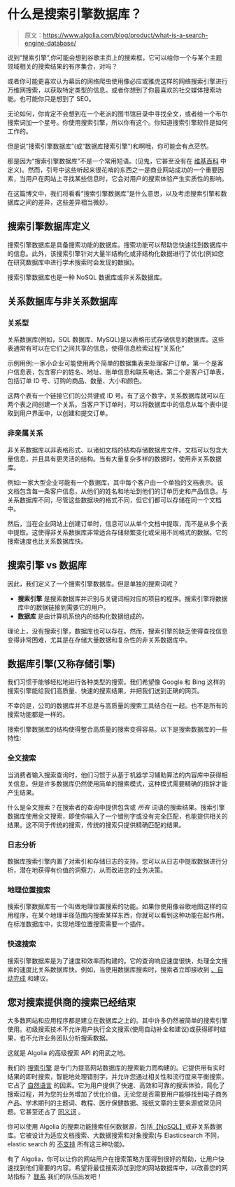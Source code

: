 # 什么是搜索引擎数据库？

> 原文：<https://www.algolia.com/blog/product/what-is-a-search-engine-database/>

说到“搜索引擎”,你可能会想到谷歌主页上的搜索框，它可以给你一个与某个主题领域相关的搜索结果的有序集合，对吗？

或者你可能更喜欢认为幕后的网络爬虫使用像必应或雅虎这样的网络搜索引擎进行万维网搜索，以获取特定类型的信息。或者你想到了你最喜欢的社交媒体搜索功能。也可能你只是想到了 SEO。

无论如何，你肯定不会想到在一个老派的图书馆目录中寻找全文，或者给一个布尔搜索词加一个星号。你使用搜索引擎，所以你有这个。你知道搜索引擎软件是如何工作的。

但是说“搜索引擎数据库”(或“数据库搜索引擎”)和啊哦，你可能会有点茫然。

那是因为“搜索引擎数据库”不是一个常用短语。(见鬼，它甚至没有在 [维基百科](https://en.wikipedia.org/wiki/Search_engine_database) 中定义)。然而，引号中这些听起来很花哨的东西之一是商业网站成功的一个重要因素，当用户在网站上寻找某些信息时，它会对用户的搜索体验产生实质性的影响。

在这篇博文中，我们将看看“搜索引擎数据库”是什么意思，以及考虑搜索引擎和数据库之间的差异，这些差异相当微妙。

## [](#a-search-engine-database-definition)**搜索引擎数据库定义**

搜索引擎数据库是具备搜索功能的数据库。搜索功能可以帮助您快速找到数据库中的信息。此外，该搜索引擎针对大量半结构化或非结构化数据进行了优化(例如您在研究数据库中进行学术搜索时会发现的数据)。

搜索引擎数据库也是一种 NoSQL 数据库或非关系数据库。

## [](#relational-vs-non-relational-databases)关系数据库与非关系数据库

### [](#relational)关系型

关系数据库(例如，SQL 数据库、MySQL)是以表格形式存储信息的数据库。这些表通常有可以在它们之间共享的信息，使得信息检索过程“关系化”

示例用例:一家小企业可能使用两个简单的数据集表来处理客户订单。第一个是客户信息表，包含客户的姓名、地址、账单信息和联系电话。第二个是客户订单表，包括订单 ID 号、订购的商品、数量、大小和颜色。

这两个表有一个链接它们的公共键或 ID 号。有了这个数字，关系数据库就可以在两个表之间创建一个关系。当客户下订单时，可以将数据库中的信息从每个表中提取到用户界面中，以创建和提交订单。

### [](#non-relational)非亲属关系

非关系数据库以非表格形式、以诸如文档的结构存储数据库文件。文档可以包含大量信息，并且具有更灵活的结构。当有大量复杂多样的数据时，使用非关系数据库。

例如:一家大型企业可能有一个数据库，其中每个客户由一个单独的文档表示。该文档包含每一条客户信息，从他们的姓名和地址到他们的订单历史和产品信息。与关系数据库不同，尽管这些数据块的格式不同，但它们都可以存储在同一个文档中。

然后，当在企业网站上创建订单时，信息可以从单个文档中提取，而不是从多个表中提取。这使得非关系数据库非常适合存储频繁变化或采用不同格式的数据。它的搜索速度也比关系数据库快。

## [](#search-engine-vs-database)搜索引擎 vs 数据库

因此，我们定义了一个搜索引擎数据库。但是单独的搜索词呢？

*   **搜索引擎** 是搜索数据库并识别与关键词相对应的项目的程序。搜索引擎将数据库中的数据链接到需要它的用户。
*   **数据库** 是由计算机系统内的结构化数据组成的。

理论上，没有搜索引擎，数据库也可以存在。然而，搜索引擎的缺乏使得查找信息变得非常困难，尤其是在存储大量数据和复杂性的非关系数据库中。

## [](#the-database-engine-a-k-a-storage-engine)**数据库引擎(又称存储引擎)**

我们习惯于能够轻松地进行各种类型的搜索。我们希望像 Google 和 Bing 这样的搜索引擎能给我们高质量、快速的搜索结果，并把我们送到正确的网页。

不幸的是，公司的数据库并不总是与高质量的搜索工具结合在一起。也不是所有的搜索功能都是一样的。

搜索引擎数据库的结构使得整合高质量的搜索变得容易。以下是搜索数据库的一些特性:

### [](#full-text-search)全文搜索

当消费者输入搜索查询时，他们习惯于从基于机器学习辅助算法的内容库中获得相关信息。但是许多数据库仍然使用简单的搜索模式，这种模式需要精确的措辞才能产生结果。

什么是全文搜索？在搜索者的查询中提供包含或 *所有* 词语的搜索结果。搜索引擎数据库使用全文搜索，即使你输入了一个错别字或没有完全匹配，也能提供相关的结果。这不同于传统的搜索，传统的搜索只提供精确匹配的结果。

### [](#log-analysis)日志分析

数据库搜索引擎内置了对索引和存储日志的支持。您可以从日志中提取数据进行分析，潜在地获得有价值的洞察力，从而改进您的业务决策。

### [](#geolocation-search)地理位置搜索

搜索引擎数据库有一个叫做地理位置搜索的功能。如果你使用像谷歌地图这样的应用程序，在某个地理半径范围内搜索某样东西，你就可以看到这种功能在起作用。在标准数据库中，实现地理位置搜索需要一个插件。

### [](#fast-search)快速搜索

搜索引擎数据库是为了速度和效率而构建的。它的查询响应速度很快，处理全文搜索的速度比关系数据库快。例如，当使用数据库搜索时，搜索者立即接收到 [、自动完成](https://www.algolia.com/doc/ui-libraries/autocomplete/introduction/what-is-autocomplete/) 和建议。

## [](#your-search-for-search-providers-is-over%c2%a0)您对搜索提供商的搜索已经结束

大多数网站和应用程序都是建立在数据库之上的。其中许多仍然被简单的搜索引擎使用。初级搜索技术不允许用户执行全文搜索(使用自动补全和建议)或获得即时结果，也不允许业务团队分析搜索数据。

这就是 Algolia 的高级搜索 API 的用武之地。

我们的 [搜索引擎](https://support.algolia.com/hc/en-us/articles/4406975268497-What-architecture-does-Algolia-use-to-provide-a-high-performance-search-engine-) 是专门为提高网站数据库的搜索能力而构建的。它提供带有实时结果的即时搜索，智能地处理错别字，并允许您通过相关性和流行度来平衡搜索。它占了 [自然语言](https://www.algolia.com/blog/product/what-is-natural-language-processing-and-how-is-it-leveraged-by-search-tools-software/) 的因素。它为用户提供了快速、高效和可靠的搜索体验，简化了搜索过程，并为您的业务增加了优化价值，无论您是否需要用户能够找到电子商务产品、学术期刊的主题词、教程、医疗保健数据、报纸文章的主要来源或常见问题。它甚至还占了 [同义词](https://www.algolia.com/products/ai-search/dynamic-synonym-suggestions/) 。

你可以使用 Algolia 的搜索功能搜索任何数据源，包括[【NoSQL】](https://support.algolia.com/hc/en-us/articles/4406981924241-How-to-index-NoSQL-databases-like-MongoDB-in-Algolia-)或非关系数据库。它被设计为适应文档搜索、大数据搜索和对象搜索(与 Elasticsearch 不同，elastic search 的 [不支持](https://www.algolia.com/blog/engineering/full-text-search-in-your-database-algolia-versus-elasticsearch/) 所有这三种功能)。

有了 Algolia，你可以让你的网站用户在搜索策略方面得到很好的帮助，让用户快速找到他们需要的内容。希望将最佳搜索添加到您的网站数据库中，以改善您的网站指标？ [联系](https://www.algolia.com/contactus/) 我们的队伍出发吧！